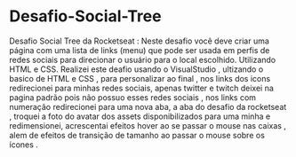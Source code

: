 # Desafio-Social-Tree
 Desafio Social Tree da Rocketseat : Neste desafio você deve criar uma página com uma lista de links (menu) que pode ser usada em perfis de redes sociais para direcionar o usuário para o local escolhido. Utilizando HTML e CSS. Realizei este deafio usando o VisualStudio , ultizando o basico de HTML e CSS , para personalizar ao final , nos links dos icons redirecionei para minhas redes sociais, apenas twitter e twitch deixei na pagina padrão pois não possuo esses redes sociais , nos links com numeração redirecionei para uma nova aba, a aba do desafio da rocketseat , troquei a foto do avatar dos assets disponibilizados para uma minha e redimensionei, acrescentai efeitos hover ao se passar o mouse nas caixas , alem de efeitos de transição de tamanho ao passar o mouse sobre os ícones .
